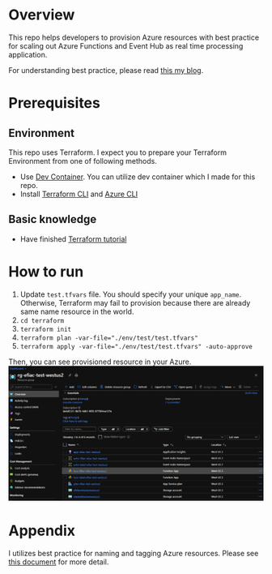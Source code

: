 # Overview
This repo helps developers to provision Azure resources with best practice for scaling out Azure Functions and Event Hub as real time processing application.

For understanding best practice, please read [this my blog](https://masayukiota.medium.com/scaling-out-azure-functions-with-event-hubs-effectively-2-55d143e2b793).

# Prerequisites
## Environment
This repo uses Terraform. I expect you to prepare your Terraform Environment from one of following methods.
- Use [Dev Container](https://code.visualstudio.com/docs/remote/containers). You can utilize dev container which I made for this repo.
- Install [Terraform CLI](https://www.terraform.io/docs/cli-index.html) and [Azure CLI](https://docs.microsoft.com/en-us/cli/azure/install-azure-cli)

## Basic knowledge
- Have finished [Terraform tutorial](https://learn.hashicorp.com/collections/terraform/azure-get-started)

# How to run 
1. Update `test.tfvars` file. You should specify your unique `app_name`. Otherwise, Terraform may fail to provision because there are already same name resource in the world. 
1. `cd terraform`
1. `terraform init`
1. `terraform plan -var-file="./env/test/test.tfvars"`
1. `terraform apply -var-file="./env/test/test.tfvars" -auto-approve`

Then, you can see provisioned resource in your Azure.
![Result](./documents/images/Result.PNG)

# Appendix
I utilizes best practice for naming and tagging Azure resources. Please see [this document](https://docs.microsoft.com/en-us/azure/cloud-adoption-framework/ready/azure-best-practices/naming-and-tagging) for more detail.